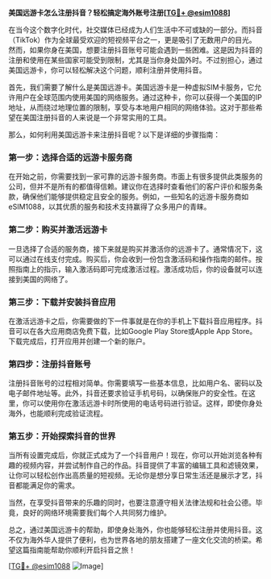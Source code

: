 **美国远游卡怎么注册抖音？轻松搞定海外账号注册[[TG💪+ @esim1088](https://t.me/s/esim1088)]**

在当今这个数字化时代，社交媒体已经成为人们生活中不可或缺的一部分。而抖音（TikTok）作为全球最受欢迎的短视频平台之一，更是吸引了无数用户的目光。然而，如果你身在美国，想要注册抖音账号可能会遇到一些困难。这是因为抖音的注册和使用在某些国家可能受到限制，尤其是当你身处国外时。不过别担心，通过美国远游卡，你可以轻松解决这个问题，顺利注册并使用抖音。

首先，我们需要了解什么是美国远游卡。美国远游卡是一种虚拟SIM卡服务，它允许用户在全球范围内使用美国的网络服务。通过这种卡，你可以获得一个美国的IP地址，从而绕过地理位置的限制，享受与本地用户相同的网络体验。这对于那些希望在美国注册抖音的人来说是一个非常实用的工具。

那么，如何利用美国远游卡来注册抖音呢？以下是详细的步骤指南：

### 第一步：选择合适的远游卡服务商

在开始之前，你需要找到一家可靠的远游卡服务商。市面上有很多提供此类服务的公司，但并不是所有的都值得信赖。建议你在选择时查看他们的客户评价和服务条款，确保他们能够提供稳定且安全的服务。例如，一些知名的远游卡服务商如eSIM1088，以其优质的服务和技术支持赢得了众多用户的青睐。

### 第二步：购买并激活远游卡

一旦选择了合适的服务商，接下来就是购买并激活你的远游卡了。通常情况下，这可以通过在线支付完成。购买后，你会收到一份包含激活码和操作指南的邮件。按照指南上的指示，输入激活码即可完成激活过程。激活成功后，你的设备就可以连接到美国的网络了。

### 第三步：下载并安装抖音应用

在激活远游卡之后，你需要做的下一件事就是在你的手机上下载抖音应用程序。抖音可以在各大应用商店免费下载，比如Google Play Store或Apple App Store。下载完成后，打开应用并创建一个新的账户。

### 第四步：注册抖音账号

注册抖音账号的过程相对简单。你需要填写一些基本信息，比如用户名、密码以及电子邮件地址等。此外，抖音还要求验证手机号码，以确保账户的安全性。在这里，你可以使用你在激活远游卡时所使用的电话号码进行验证。这样，即使你身处海外，也能顺利完成验证流程。

### 第五步：开始探索抖音的世界

当所有设置完成后，你就正式成为了一个抖音用户！现在，你可以开始浏览各种有趣的视频内容，并尝试制作自己的作品。抖音提供了丰富的编辑工具和滤镜效果，让你可以轻松创作出高质量的短视频。无论你是想分享日常生活还是展示才艺，抖音都能满足你的需求。

当然，在享受抖音带来的乐趣的同时，也要注意遵守相关法律法规和社会公德。毕竟，良好的网络环境需要我们每个人共同努力维护。

总之，通过美国远游卡的帮助，即使身处海外，你也能够轻松注册并使用抖音。这不仅为海外华人提供了便利，也为世界各地的朋友搭建了一座文化交流的桥梁。希望这篇指南能帮助你顺利开启抖音之旅！

[[TG💪+ @esim1088](https://t.me/s/esim1088) ![Image](https://i.postimg.cc/4NQfJmqS/Snipaste-2025-05-13-00-14-12.png)]
